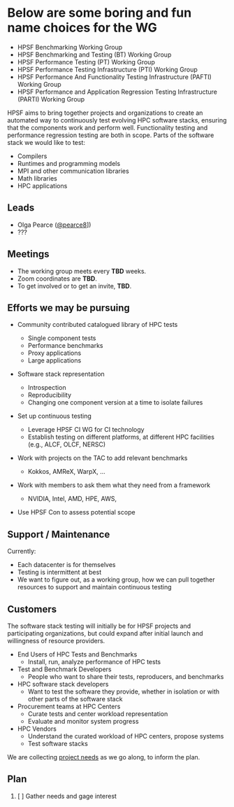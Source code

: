 # Below are some boring and fun name choices for the WG
* HPSF Benchmarking Working Group
* HPSF Benchmarking and Testing (BT) Working Group
* HPSF Performance Testing (PT) Working Group
* HPSF Performance Testing Infrastructure (PTI) Working Group
* HPSF Performance And Functionality Testing Infrastructure (PAFTI) Working Group
* HPSF Performance and Application Regression Testing Infrastructure (PARTI) Working Group

HPSF aims to bring together projects and organizations to create an automated way to continuously 
test evolving HPC software stacks, ensuring that the components work and perform well.
Functionality testing and performance regression testing are both in scope.
Parts of the software stack we would like to test:
* Compilers
* Runtimes and programming models
* MPI and other communication libraries
* Math libraries
* HPC applications
  

## Leads

* Olga Pearce ([@pearce8](https://github.com/pearce8)])
* ???


## Meetings

* The working group meets every **TBD** weeks.
* Zoom coordinates are **TBD**.
* To get involved or to get an invite, **TBD**.


## Efforts we may be pursuing

* Community contributed catalogued library of HPC tests
  * Single component tests
  * Performance benchmarks
  * Proxy applications
  * Large applications

* Software stack representation
  * Introspection
  * Reproducibility
  * Changing one component version at a time to isolate failures

* Set up continuous testing
  * Leverage HPSF CI WG for CI technology
  * Establish testing on different platforms, at different HPC facilities (e.g., ALCF, OLCF, NERSC)
 
* Work with projects on the TAC to add relevant benchmarks
  * Kokkos, AMReX, WarpX, ...

* Work with members to ask them what they need from a framework
  * NVIDIA, Intel, AMD, HPE, AWS,
 
* Use HPSF Con to assess potential scope 


## Support / Maintenance

Currently:
* Each datacenter is for themselves
* Testing is intermittent at best
* We want to figure out, as a working group, how we can pull together resources to support and maintain continuous testing


## Customers

The software stack testing will initially be for HPSF projects and participating organizations, 
but could expand after initial launch and willingness of resource providers.
* End Users of HPC Tests and Benchmarks
  * Install, run, analyze performance of HPC tests
* Test and Benchmark Developers 
  * People who want to share their tests, reproducers, and benchmarks
* HPC software stack developers
  * Want to test the software they provide, whether in isolation or with other parts of the software stack
* Procurement teams at HPC Centers 
  * Curate tests and center workload representation
  * Evaluate and monitor system progress
* HPC Vendors 
  * Understand the curated workload of HPC centers, propose systems
  * Test software stacks

We are collecting [project needs](project-needs) as we go along, to inform the plan.

## Plan
1. [ ] Gather needs and gage interest

